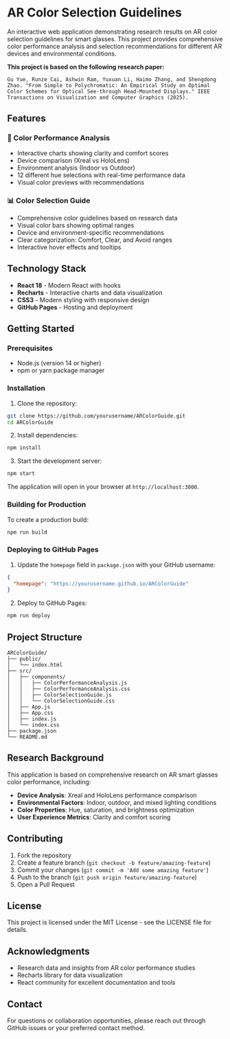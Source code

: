 # AR Color Selection Guidelines

An interactive web application demonstrating research results on AR color selection guidelines for smart glasses. This project provides comprehensive color performance analysis and selection recommendations for different AR devices and environmental conditions.

**This project is based on the following research paper:**

```
Gu Yue, Runze Cai, Ashwin Ram, Yuxuan Li, Haimo Zhang, and Shengdong Zhao. "From Simple to Polychromatic: An Empirical Study on Optimal Color Schemes for Optical See-through Head-Mounted Displays." IEEE Transactions on Visualization and Computer Graphics (2025).
```

## Features

### 🎨 Color Performance Analysis
- Interactive charts showing clarity and comfort scores
- Device comparison (Xreal vs HoloLens)
- Environment analysis (Indoor vs Outdoor)
- 12 different hue selections with real-time performance data
- Visual color previews with recommendations

### 📊 Color Selection Guide
- Comprehensive color guidelines based on research data
- Visual color bars showing optimal ranges
- Device and environment-specific recommendations
- Clear categorization: Comfort, Clear, and Avoid ranges
- Interactive hover effects and tooltips

## Technology Stack

- **React 18** - Modern React with hooks
- **Recharts** - Interactive charts and data visualization
- **CSS3** - Modern styling with responsive design
- **GitHub Pages** - Hosting and deployment

## Getting Started

### Prerequisites

- Node.js (version 14 or higher)
- npm or yarn package manager

### Installation

1. Clone the repository:
```bash
git clone https://github.com/yourusername/ARColorGuide.git
cd ARColorGuide
```

2. Install dependencies:
```bash
npm install
```

3. Start the development server:
```bash
npm start
```

The application will open in your browser at `http://localhost:3000`.

### Building for Production

To create a production build:

```bash
npm run build
```

### Deploying to GitHub Pages

1. Update the `homepage` field in `package.json` with your GitHub username:
```json
{
  "homepage": "https://yourusername.github.io/ARColorGuide"
}
```

2. Deploy to GitHub Pages:
```bash
npm run deploy
```

## Project Structure

```
ARColorGuide/
├── public/
│   └── index.html
├── src/
│   ├── components/
│   │   ├── ColorPerformanceAnalysis.js
│   │   ├── ColorPerformanceAnalysis.css
│   │   ├── ColorSelectionGuide.js
│   │   └── ColorSelectionGuide.css
│   ├── App.js
│   ├── App.css
│   ├── index.js
│   └── index.css
├── package.json
└── README.md
```

## Research Background

This application is based on comprehensive research on AR smart glasses color performance, including:

- **Device Analysis**: Xreal and HoloLens performance comparison
- **Environmental Factors**: Indoor, outdoor, and mixed lighting conditions
- **Color Properties**: Hue, saturation, and brightness optimization
- **User Experience Metrics**: Clarity and comfort scoring

## Contributing

1. Fork the repository
2. Create a feature branch (`git checkout -b feature/amazing-feature`)
3. Commit your changes (`git commit -m 'Add some amazing feature'`)
4. Push to the branch (`git push origin feature/amazing-feature`)
5. Open a Pull Request

## License

This project is licensed under the MIT License - see the LICENSE file for details.

## Acknowledgments

- Research data and insights from AR color performance studies
- Recharts library for data visualization
- React community for excellent documentation and tools

## Contact

For questions or collaboration opportunities, please reach out through GitHub issues or your preferred contact method. 